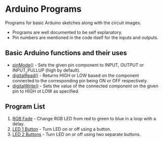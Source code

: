 # Arduino Programs

Programs for basic Arduino sketches along with the circuit images.

- Programs are well documented to be self explanatory. 
- Pin numbers are mentioned in the code itself for the inputs and outputs.

## Basic Arduino functions and their uses

- [pinMode()](https://www.arduino.cc/reference/en/language/functions/digital-io/pinmode/) - Sets the given pin component to INPUT, OUTPUT or INPUT_PULLUP (high by default).
- [digitalRead()](https://www.arduino.cc/reference/en/language/functions/digital-io/digitalread/) - Returns HIGH or LOW based on the component connected to the corresponding pin being ON or OFF respectively.
- [digitalWrite()](https://www.arduino.cc/reference/en/language/functions/digital-io/digitalwrite/) - Sets the value of the connected component on the given pin to HIGH ot LOW as specified.


## Program List

1. [RGB Fade](https://github.com/SamDaQueen/Arduino_Programs/tree/main/RGB_Fade) -  Change RGB LED from red to green to blue in a loop with a delay.
2. [LED 1 Button](https://github.com/SamDaQueen/Arduino_Programs/tree/main/LED_1Button) - Turn LED on or off using a button.
3. [LED 2 Buttons](https://github.com/SamDaQueen/Arduino_Programs/tree/main/LED_2Buttons) - Turn LED on or off using two separate buttons.

